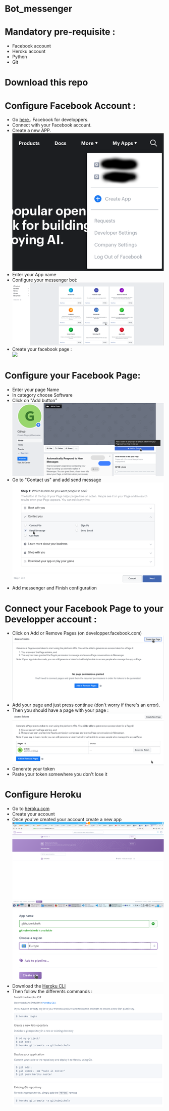 # Bot_messenger

# Mandatory pre-requisite :
- Facebook account <br />
- Heroku account <br />
- Python  <br />
- Git <br />

# Download this repo

# Configure Facebook Account :
- Go <a href="https://developers.facebook.com/"> here </a>. Facebook for developpers. <br />
- Connect with your Facebook account. <br />
- Create a new APP. <br />
<img src="img/create_app.png"> <br />
- Enter your App name <br />
- Configure your messenger bot: <br />
<img src="img/config_bot_mess.png"> <br />
- Create your facebook page :<br />
<img src="create_page.png"> <br />

# Configure your Facebook Page:
- Enter your page Name <br />
- In category choose Software <br />
- Click on "Add button" <br />
<img src="img/add_button.png"> <br />
- Go to "Contact us" and add send message <br />
<img src="img/contact_bot.png"> <br />
- Add messenger and Finish configuration

# Connect your Facebook Page to your Developper account :
- Click on Add or Remove Pages (on developper.facebook.com) <br />
<img src="img/create_page.png"> <br />
- Add your page and just press continue (don't worry if there's an error). <br />
- Then you should have a page with your page : <br />
<img src="img/page_with_token.png"> <br />
- Generate your token <br />
- Paste your token somewhere you don't lose it<br />

# Configure Heroku
- Go to <a href="https://www.heroku.com"> heroku.com </a> <br />
- Create your account <br />
- Once you've created your account create a new app <br />
<img src="img/new_heroku.png"> <br />
<img src="img/create_app_heroku.png"> <br />
- Download the <a href="https://devcenter.heroku.com/articles/heroku-cli">Heroku CLI </a> <br />
- Then follow the differents commands : <br />
<img src="img/cmd_heroku.png"> <br />
